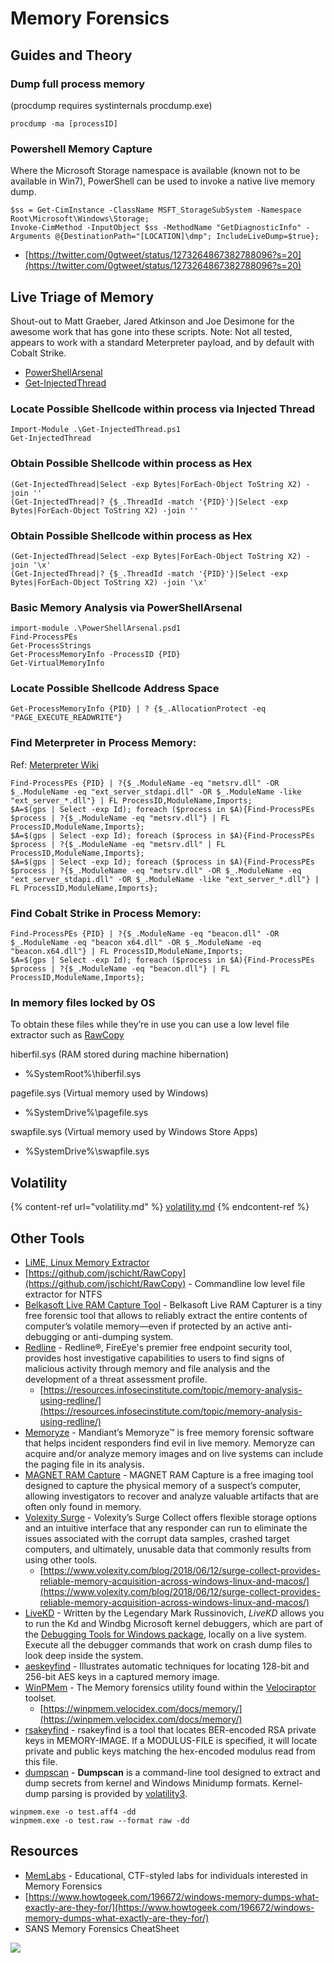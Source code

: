 # Memory Forensics

## Guides and Theory

### Dump full process memory <a href="#dump-full-process-memory" id="dump-full-process-memory"></a>

(procdump requires systinternals procdump.exe)

```
procdump -ma [processID]
```

### Powershell Memory Capture

Where the Microsoft Storage namespace is available (known not to be available in Win7), PowerShell can be used to invoke a native live memory dump.

```
$ss = Get-CimInstance -ClassName MSFT_StorageSubSystem -Namespace Root\Microsoft\Windows\Storage;
Invoke-CimMethod -InputObject $ss -MethodName "GetDiagnosticInfo" -Arguments @{DestinationPath="[LOCATION]\dmp"; IncludeLiveDump=$true};
```

* [https://twitter.com/0gtweet/status/1273264867382788096?s=20](https://twitter.com/0gtweet/status/1273264867382788096?s=20)

## Live Triage of Memory <a href="#live-triage-of-memory" id="live-triage-of-memory"></a>

Shout-out to Matt Graeber, Jared Atkinson and Joe Desimone for the awesome work that has gone into these scripts. Note: Not all tested, appears to work with a standard Meterpreter payload, and by default with Cobalt Strike.

* [PowerShellArsenal](https://github.com/JPMinty/PowerShellArsenal)
* [Get-InjectedThread](https://gist.github.com/JPMinty/beffcd18d8ec06b73643c2f38cde384d)

### **Locate Possible Shellcode within process via Injected Thread**

```
Import-Module .\Get-InjectedThread.ps1
Get-InjectedThread
```

### **Obtain Possible Shellcode within process as Hex**

```
(Get-InjectedThread|Select -exp Bytes|ForEach-Object ToString X2) -join ''
(Get-InjectedThread|? {$_.ThreadId -match '{PID}'}|Select -exp Bytes|ForEach-Object ToString X2) -join ''
```

### **Obtain Possible Shellcode within process as Hex**

```
(Get-InjectedThread|Select -exp Bytes|ForEach-Object ToString X2) -join '\x'
(Get-InjectedThread|? {$_.ThreadId -match '{PID}'}|Select -exp Bytes|ForEach-Object ToString X2) -join '\x'
```

### **Basic Memory Analysis via PowerShellArsenal**

```
import-module .\PowerShellArsenal.psd1
Find-ProcessPEs
Get-ProcessStrings
Get-ProcessMemoryInfo -ProcessID {PID}
Get-VirtualMemoryInfo
```

### **Locate Possible Shellcode Address Space**

```
Get-ProcessMemoryInfo {PID} | ? {$_.AllocationProtect -eq "PAGE_EXECUTE_READWRITE"}
```

### **Find Meterpreter in Process Memory:**

Ref: [Meterpreter Wiki](https://github.com/rapid7/metasploit-framework/wiki/Meterpreter)

```
Find-ProcessPEs {PID} | ?{$_.ModuleName -eq "metsrv.dll" -OR $_.ModuleName -eq "ext_server_stdapi.dll" -OR $_.ModuleName -like "ext_server_*.dll"} | FL ProcessID,ModuleName,Imports;
$A=$(gps | Select -exp Id); foreach ($process in $A){Find-ProcessPEs $process | ?{$_.ModuleName -eq "metsrv.dll"} | FL ProcessID,ModuleName,Imports};
$A=$(gps | Select -exp Id);	foreach ($process in $A){Find-ProcessPEs $process | ?{$_.ModuleName -eq "metsrv.dll" | FL ProcessID,ModuleName,Imports};
$A=$(gps | Select -exp Id);	foreach ($process in $A){Find-ProcessPEs $process | ?{$_.ModuleName -eq "metsrv.dll" -OR $_.ModuleName -eq "ext_server_stdapi.dll" -OR $_.ModuleName -like "ext_server_*.dll"} | FL ProcessID,ModuleName,Imports};
```

### **Find Cobalt Strike in Process Memory:**

```
Find-ProcessPEs {PID} | ?{$_.ModuleName -eq "beacon.dll" -OR $_.ModuleName -eq "beacon x64.dll" -OR $_.ModuleName -eq "beacon.x64.dll"} | FL ProcessID,ModuleName,Imports;
$A=$(gps | Select -exp Id); foreach ($process in $A){Find-ProcessPEs $process | ?{$_.ModuleName -eq "beacon.dll"} | FL ProcessID,ModuleName,Imports};
```

### In memory files locked by OS

To obtain these files while they’re in use you can use a low level file extractor such as [RawCopy](https://github.com/jschicht/RawCopy)

hiberfil.sys (RAM stored during machine hibernation)

* %SystemRoot%\hiberfil.sys

pagefile.sys (Virtual memory used by Windows)

* %SystemDrive%\pagefile.sys

swapfile.sys (Virtual memory used by Windows Store Apps)

* %SystemDrive%\swapfile.sys

## Volatility

{% content-ref url="volatility.md" %}
[volatility.md](volatility.md)
{% endcontent-ref %}

## Other Tools

* [LiME, Linux Memory Extractor](https://github.com/504ensicsLabs/LiME)
* [https://github.com/jschicht/RawCopy](https://github.com/jschicht/RawCopy) - Commandline low level file extractor for NTFS
* [Belkasoft Live RAM Capture Tool](https://belkasoft.com/get?product=ram) - Belkasoft Live RAM Capturer is a tiny free forensic tool that allows to reliably extract the entire contents of computer’s volatile memory—even if protected by an active anti-debugging or anti-dumping system.
* [Redline](https://www.fireeye.com/services/freeware/redline.html) - Redline®, FireEye's premier free endpoint security tool, provides host investigative capabilities to users to find signs of malicious activity through memory and file analysis and the development of a threat assessment profile.
  * [https://resources.infosecinstitute.com/topic/memory-analysis-using-redline/](https://resources.infosecinstitute.com/topic/memory-analysis-using-redline/)
* [Memoryze](https://www.fireeye.com/services/freeware/memoryze.html) - Mandiant’s Memoryze™ is free memory forensic software that helps incident responders find evil in live memory. Memoryze can acquire and/or analyze memory images and on live systems can include the paging file in its analysis.
* [MAGNET RAM Capture](https://www.magnetforensics.com/resources/magnet-ram-capture/) - MAGNET RAM Capture is a free imaging tool designed to capture the physical memory of a suspect’s computer, allowing investigators to recover and analyze valuable artifacts that are often only found in memory.
* [Volexity Surge](https://www.volexity.com/products-overview/surge/) - Volexity’s Surge Collect offers flexible storage options and an intuitive interface that any responder can run to eliminate the issues associated with the corrupt data samples, crashed target computers, and ultimately, unusable data that commonly results from using other tools.
  * [https://www.volexity.com/blog/2018/06/12/surge-collect-provides-reliable-memory-acquisition-across-windows-linux-and-macos/](https://www.volexity.com/blog/2018/06/12/surge-collect-provides-reliable-memory-acquisition-across-windows-linux-and-macos/)
* [LiveKD](https://docs.microsoft.com/en-us/sysinternals/downloads/livekd) - Written by the Legendary Mark Russinovich, _LiveKD_ allows you to run the Kd and Windbg Microsoft kernel debuggers, which are part of the [Debugging Tools for Windows package](https://www.microsoft.com/whdc/devtools/debugging/default.mspx), locally on a live system. Execute all the debugger commands that work on crash dump files to look deep inside the system.
* [aeskeyfind](https://www.kali.org/tools/aeskeyfind/) - Illustrates automatic techniques for locating 128-bit and 256-bit AES keys in a captured memory image.
* [WinPMem](https://github.com/Velocidex/WinPmem/releases) - The Memory forensics utility found within the [Velociraptor](https://github.com/Velocidex/velociraptor) toolset.
  * [https://winpmem.velocidex.com/docs/memory/](https://winpmem.velocidex.com/docs/memory/)
* [rsakeyfind](https://www.kali.org/tools/rsakeyfind/) - rsakeyfind is a tool that locates BER-encoded RSA private keys in MEMORY-IMAGE. If a MODULUS-FILE is specified, it will locate private and public keys matching the hex-encoded modulus read from this file.
* [dumpscan](https://github.com/daddycocoaman/dumpscan) - **Dumpscan** is a command-line tool designed to extract and dump secrets from kernel and Windows Minidump formats. Kernel-dump parsing is provided by [volatility3](https://github.com/volatilityfoundation/volatility3).

```
winpmem.exe -o test.aff4 -dd
winpmem.exe -o test.raw --format raw -dd
```

## **Resources**

* [MemLabs](https://github.com/stuxnet999/MemLabs) - Educational, CTF-styled labs for individuals interested in Memory Forensics&#x20;
* [https://www.howtogeek.com/196672/windows-memory-dumps-what-exactly-are-they-for/](https://www.howtogeek.com/196672/windows-memory-dumps-what-exactly-are-they-for/)
* SANS Memory Forensics CheatSheet

![](<../../../.gitbook/assets/image (8) (1) (1).png>)
